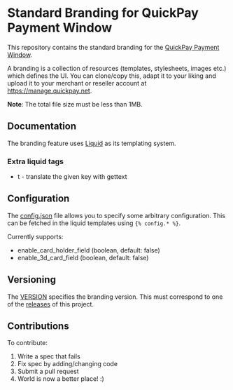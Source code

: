 # Standard Branding for QuickPay Payment Window

This repository contains the standard branding for the [QuickPay Payment Window](https://learn.quickpay.net/tech-talk/form/).

A branding is a collection of resources (templates, stylesheets, images etc.) which defines the UI. You can clone/copy this, adapt it to your liking and upload it to your merchant or reseller account at https://manage.quickpay.net.

**Note**: The total file size must be less than 1MB.

## Documentation

The branding feature uses [Liquid](https://github.com/Shopify/liquid) as its templating system.

### Extra liquid tags

* t - translate the given key with gettext

## Configuration

The [config.json](https://github.com/QuickPay/standard-branding/tree/master/config.json) file allows you to specify some arbitrary configuration. This can be fetched in the liquid templates using `{% config.* %}`.

Currently supports:

* enable_card_holder_field (boolean, default: false)
* enable_3d_card_field (boolean, default: false)

## Versioning

The [VERSION](https://github.com/QuickPay/standard-branding/tree/master/VERSION) specifies the branding version. This must correspond to one of the [releases](https://github.com/QuickPay/standard-branding/releases) of this project.

## Contributions

To contribute:

1. Write a spec that fails
2. Fix spec by adding/changing code
3. Submit a pull request
4. World is now a better place! :)
